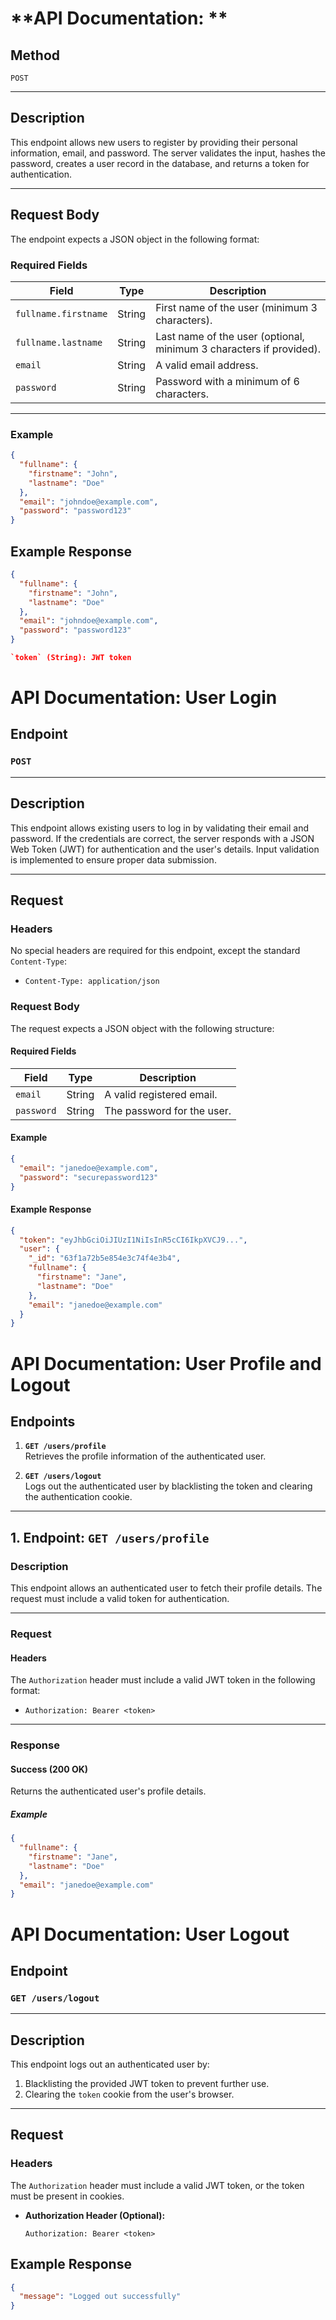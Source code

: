 # **API Documentation: **

## **Method**
`POST`

---

## **Description**
This endpoint allows new users to register by providing their personal information, email, and password. The server validates the input, hashes the password, creates a user record in the database, and returns a token for authentication.

---

## **Request Body**

The endpoint expects a JSON object in the following format:

### **Required Fields**
| Field                  | Type   | Description                                  |
|------------------------|--------|----------------------------------------------|
| `fullname.firstname`   | String | First name of the user (minimum 3 characters). |
| `fullname.lastname`    | String | Last name of the user (optional, minimum 3 characters if provided). |
| `email`                | String | A valid email address.                       |
| `password`             | String | Password with a minimum of 6 characters.     |

---
### **Example**
```json
{
  "fullname": {
    "firstname": "John",
    "lastname": "Doe"
  },
  "email": "johndoe@example.com",
  "password": "password123"
}
```

## **Example Response**
```json
{
  "fullname": {
    "firstname": "John",
    "lastname": "Doe"
  },
  "email": "johndoe@example.com",
  "password": "password123"
}

`token` (String): JWT token
```


# **API Documentation: User Login**

## **Endpoint**
### `POST`

---

## **Description**
This endpoint allows existing users to log in by validating their email and password. If the credentials are correct, the server responds with a JSON Web Token (JWT) for authentication and the user's details. Input validation is implemented to ensure proper data submission.

---

## **Request**

### **Headers**
No special headers are required for this endpoint, except the standard `Content-Type`:

- `Content-Type: application/json`

### **Request Body**
The request expects a JSON object with the following structure:

#### **Required Fields**
| Field      | Type   | Description                |
|------------|--------|----------------------------|
| `email`    | String | A valid registered email.  |
| `password` | String | The password for the user. |

#### **Example**
```json
{
  "email": "janedoe@example.com",
  "password": "securepassword123"
}
```

#### **Example Response**
```json
{
  "token": "eyJhbGciOiJIUzI1NiIsInR5cCI6IkpXVCJ9...",
  "user": {
    "_id": "63f1a72b5e854e3c74f4e3b4",
    "fullname": {
      "firstname": "Jane",
      "lastname": "Doe"
    },
    "email": "janedoe@example.com"
  }
}
```

# **API Documentation: User Profile and Logout**

## **Endpoints**

1. **`GET /users/profile`**  
   Retrieves the profile information of the authenticated user.

2. **`GET /users/logout`**  
   Logs out the authenticated user by blacklisting the token and clearing the authentication cookie.

---

## **1. Endpoint: `GET /users/profile`**

### **Description**
This endpoint allows an authenticated user to fetch their profile details. The request must include a valid token for authentication.

---

### **Request**

#### **Headers**
The `Authorization` header must include a valid JWT token in the following format:

- `Authorization: Bearer <token>`

---

### **Response**

#### **Success (200 OK)**

Returns the authenticated user's profile details.

##### **Example**
```json
{
  "fullname": {
    "firstname": "Jane",
    "lastname": "Doe"
  },
  "email": "janedoe@example.com"
}
```

# **API Documentation: User Logout**

## **Endpoint**
### `GET /users/logout`

---

## **Description**
This endpoint logs out an authenticated user by:
1. Blacklisting the provided JWT token to prevent further use.
2. Clearing the `token` cookie from the user's browser.

---

## **Request**

### **Headers**
The `Authorization` header must include a valid JWT token, or the token must be present in cookies.

- **Authorization Header (Optional):**  
  ```text
  Authorization: Bearer <token>
  ```
## **Example Response**

```json
{
  "message": "Logged out successfully"
}
```

